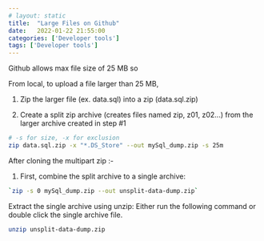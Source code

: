```yaml
---
# layout: static
title:  "Large Files on Github"
date:   2022-01-22 21:55:00
categories: ['Developer tools']
tags: ['Developer tools']
---
```


Github allows max file size of 25 MB so

From local, to upload a file larger than 25 MB,

1. Zip the larger file (ex. data.sql) into a zip (data.sql.zip)

2. Create a split zip archive (creates files named zip, z01, z02...) from the larger archive created in step #1
```sh
# -s for size, -x for exclusion
zip data.sql.zip -x "*.DS_Store" --out mySql_dump.zip -s 25m
```

After cloning the multipart zip :-

1. First, combine the split archive to a single archive:

```sh
`zip -s 0 mySql_dump.zip --out unsplit-data-dump.zip`
```
Extract the single archive using unzip: Either run the following command or double click the single archive file.

```sh
unzip unsplit-data-dump.zip
```
